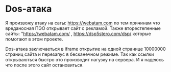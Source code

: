 # Dos-атака
Я произвожу атаку на саты: https://webatam.com по тем причинам что вреданосная ПЭО открывает сайт с рекламой. Также вторестепенные сайты: "https://webatam.com/ , https://dsp5stero.com/dsp/ которые помогают в этом проекте.

Dos-атака заключаеться в iframe открытие на одной странице 10000000 страниц сайта и перезапус в бесканечном режиме. Так как ссылки открываються быстро это производит нагузку на сервера. И я надеюсь что после этого сайт остановиться.
